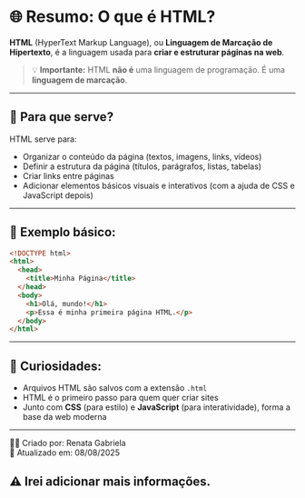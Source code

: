 # 🌐 Resumo: O que é HTML?

**HTML** (HyperText Markup Language), ou **Linguagem de Marcação de Hipertexto**, é a linguagem usada para **criar e estruturar páginas na web**.

> 💡 **Importante:** HTML **não é** uma linguagem de programação. É uma **linguagem de marcação**.

---

## 🧱 Para que serve?

HTML serve para:

- Organizar o conteúdo da página (textos, imagens, links, vídeos)
- Definir a estrutura da página (títulos, parágrafos, listas, tabelas)
- Criar links entre páginas
- Adicionar elementos básicos visuais e interativos (com a ajuda de CSS e JavaScript depois)

---

## 🧩 Exemplo básico:

```html
<!DOCTYPE html>
<html>
  <head>
    <title>Minha Página</title>
  </head>
  <body>
    <h1>Olá, mundo!</h1>
    <p>Essa é minha primeira página HTML.</p>
  </body>
</html>
```

---

## 📌 Curiosidades:

- Arquivos HTML são salvos com a extensão `.html`
- HTML é o primeiro passo para quem quer criar sites
- Junto com **CSS** (para estilo) e **JavaScript** (para interatividade), forma a base da web moderna

---

👩‍💻 Criado por: Renata Gabriela  
📅 Atualizado em: 08/08/2025

## ⚠️ Irei adicionar mais informações.
